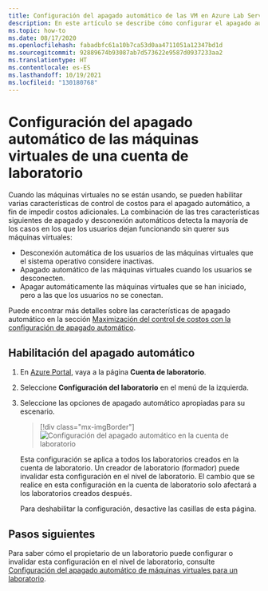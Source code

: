 ```yaml
---
title: Configuración del apagado automático de las VM en Azure Lab Services
description: En este artículo se describe cómo configurar el apagado automático de las VM en la cuenta de laboratorio.
ms.topic: how-to
ms.date: 08/17/2020
ms.openlocfilehash: fabadbfc61a10b7ca53d0aa4711051a12347bd1d
ms.sourcegitcommit: 92889674b93087ab7d573622e9587d0937233aa2
ms.translationtype: HT
ms.contentlocale: es-ES
ms.lasthandoff: 10/19/2021
ms.locfileid: "130180768"
---
```

# <a name="configure-automatic-shutdown-of-vms-for-a-lab-account"></a>Configuración del apagado automático de las máquinas virtuales de una cuenta de laboratorio

Cuando las máquinas virtuales no se están usando, se pueden habilitar varias características de control de costos para el apagado automático, a fin de impedir costos adicionales. La combinación de las tres características siguientes de apagado y desconexión automáticos detecta la mayoría de los casos en los que los usuarios dejan funcionando sin querer sus máquinas virtuales:
 
- Desconexión automática de los usuarios de las máquinas virtuales que el sistema operativo considere inactivas.
- Apagado automático de las máquinas virtuales cuando los usuarios se desconecten.
- Apagar automáticamente las máquinas virtuales que se han iniciado, pero a las que los usuarios no se conectan.

Puede encontrar más detalles sobre las características de apagado automático en la sección [Maximización del control de costos con la configuración de apagado automático](cost-management-guide.md#automatic-shutdown-settings-for-cost-control).

## <a name="enable-automatic-shutdown"></a>Habilitación del apagado automático

1. En [Azure Portal](https://portal.azure.com/), vaya a la página **Cuenta de laboratorio**.
1. Seleccione **Configuración del laboratorio** en el menú de la izquierda.
1. Seleccione las opciones de apagado automático apropiadas para su escenario.  

    > [!div class="mx-imgBorder"]
    > ![Configuración del apagado automático en la cuenta de laboratorio](./media/how-to-configure-lab-accounts/automatic-shutdown-vm-disconnect.png)
    
    Esta configuración se aplica a todos los laboratorios creados en la cuenta de laboratorio. Un creador de laboratorio (formador) puede invalidar esta configuración en el nivel de laboratorio. El cambio que se realice en esta configuración en la cuenta de laboratorio solo afectará a los laboratorios creados después.

    Para deshabilitar la configuración, desactive las casillas de esta página. 

## <a name="next-steps"></a>Pasos siguientes

Para saber cómo el propietario de un laboratorio puede configurar o invalidar esta configuración en el nivel de laboratorio, consulte [Configuración del apagado automático de máquinas virtuales para un laboratorio](how-to-enable-shutdown-disconnect.md).
